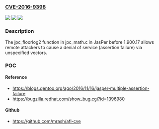 ### [CVE-2016-9398](https://cve.mitre.org/cgi-bin/cvename.cgi?name=CVE-2016-9398)
![](https://img.shields.io/static/v1?label=Product&message=n%2Fa&color=blue)
![](https://img.shields.io/static/v1?label=Version&message=n%2Fa&color=blue)
![](https://img.shields.io/static/v1?label=Vulnerability&message=n%2Fa&color=brighgreen)

### Description

The jpc_floorlog2 function in jpc_math.c in JasPer before 1.900.17 allows remote attackers to cause a denial of service (assertion failure) via unspecified vectors.

### POC

#### Reference
- https://blogs.gentoo.org/ago/2016/11/16/jasper-multiple-assertion-failure
- https://bugzilla.redhat.com/show_bug.cgi?id=1396980

#### Github
- https://github.com/mrash/afl-cve

